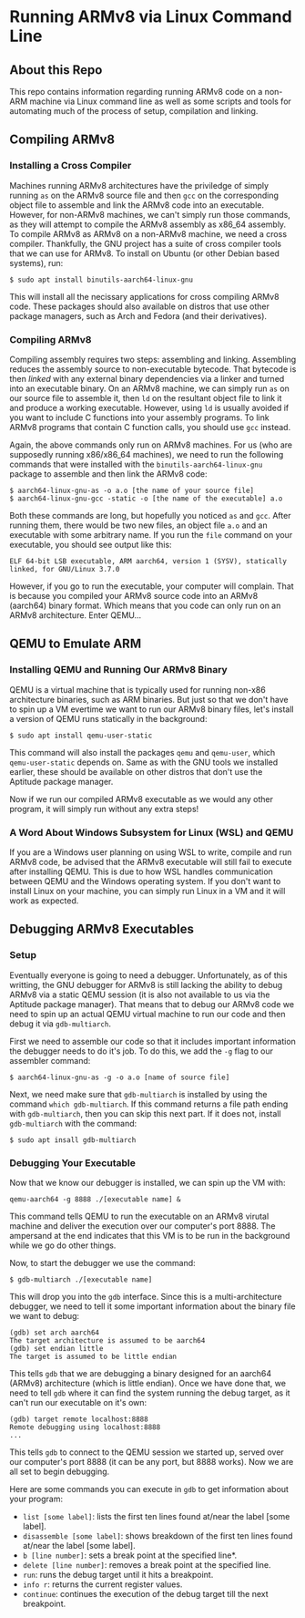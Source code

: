 # Running ARMv8 via Linux Command Line

## About this Repo

This repo contains information regarding running ARMv8 code on a non-ARM machine via Linux command line as well as some scripts and tools for automating much of the process of setup, compilation and linking.

## Compiling ARMv8

### Installing a Cross Compiler

Machines running ARMv8 architectures have the priviledge of simply running `as` on the ARMv8 source file and then `gcc` on the corresponding object file to assemble and link the ARMv8 code into an executable. However, for non-ARMv8 machines, we can't simply run those commands, as they will attempt to compile the ARMv8 assembly as x86_64 assembly. To compile ARMv8 as ARMv8 on a non-ARMv8 machine, we need a cross compiler. Thankfully, the GNU project has a suite of cross compiler tools that we can use for ARMv8. To install on Ubuntu (or other Debian based systems), run:

```shell
$ sudo apt install binutils-aarch64-linux-gnu
```

This will install all the necissary applications for cross compiling ARMv8 code. These packages should also available on distros that use other package managers, such as Arch and Fedora (and their derivatives).

### Compiling ARMv8

Compiling assembly requires two steps: assembling and linking. Assembling reduces the assembly source to non-executable bytecode. That bytecode is then _linked_ with any external binary dependencies via a linker and turned into an executable binary. On an ARMv8 machine, we can simply run `as` on our source file to assemble it, then `ld` on the resultant object file to link it and produce a working executable. However, using `ld` is usually avoided if you want to include C functions into your assembly programs. To link ARMv8 programs that contain C function calls, you should use `gcc` instead.

Again, the above commands only run on ARMv8 machines. For us (who are supposedly running x86/x86_64 machines), we need to run the following commands that were installed with the `binutils-aarch64-linux-gnu` package to assemble and then link the ARMv8 code:

```shell
$ aarch64-linux-gnu-as -o a.o [the name of your source file]
$ aarch64-linux-gnu-gcc -static -o [the name of the executable] a.o
```

Both these commands are long, but hopefully you noticed `as` and `gcc`. After running them, there would be two new files, an object file `a.o` and an executable with some arbitrary name. If you run the `file` command on your executable, you should see output like this:

```shell
ELF 64-bit LSB executable, ARM aarch64, version 1 (SYSV), statically linked, for GNU/Linux 3.7.0
```

However, if you go to run the executable, your computer will complain. That is because you compiled your ARMv8 source code into an ARMv8 (aarch64) binary format. Which means that you code can only run on an ARMv8 architecture. Enter QEMU...

## QEMU to Emulate ARM

### Installing QEMU and Running Our ARMv8 Binary

QEMU is a virtual machine that is typically used for running non-x86 architecture binaries, such as ARM binaries. But just so that we don't have to spin up a VM evertime we want to run our ARMv8 binary files, let's install a version of QEMU runs statically in the background:

```shell
$ sudo apt install qemu-user-static
```

This command will also install the packages `qemu` and `qemu-user`, which `qemu-user-static` depends on. Same as with the GNU tools we installed earlier, these should be available on other distros that don't use the Aptitude package manager.

Now if we run our compiled ARMv8 executable as we would any other program, it will simply run without any extra steps!

### A Word About Windows Subsystem for Linux (WSL) and QEMU

If you are a Windows user planning on using WSL to write, compile and run ARMv8 code, be advised that the ARMv8 executable will still fail to execute after installing QEMU. This is due to how WSL handles communication between QEMU and the Windows operating system. If you don't want to install Linux on your machine, you can simply run Linux in a VM and it will work as expected.

## Debugging ARMv8 Executables

### Setup

Eventually everyone is going to need a debugger. Unfortunately, as of this writting, the GNU debugger for ARMv8 is still lacking the ability to debug ARMv8 via a static QEMU session (it is also not available to us via the Aptitude package manager). That means that to debug our ARMv8 code we need to spin up an actual QEMU virtual machine to run our code and then debug it via `gdb-multiarch`.

First we need to assemble our code so that it includes important information the debugger needs to do it's job. To do this, we add the `-g` flag to our assembler command:

```shell
$ aarch64-linux-gnu-as -g -o a.o [name of source file]
```

Next, we need make sure that `gdb-multiarch` is installed by using the command `which gdb-multiarch`. If this command returns a file path ending with `gdb-multiarch`, then you can skip this next part. If it does not, install `gdb-multiarch` with the command: 

```shell
$ sudo apt insall gdb-multiarch
```

### Debugging Your Executable

Now that we know our debugger is installed, we can spin up the VM with:

```shell
qemu-aarch64 -g 8888 ./[executable name] &
```

This command tells QEMU to run the executable on an ARMv8 virutal machine and deliver the execution over our computer's port 8888. The ampersand at the end indicates that this VM is to be run in the background while we go do other things.

Now, to start the debugger we use the command:

```shell
$ gdb-multiarch ./[executable name]
```

This will drop you into the `gdb` interface. Since this is a multi-architecture debugger, we need to tell it some important information about the binary file we want to debug:

```shell
(gdb) set arch aarch64
The target architecture is assumed to be aarch64
(gdb) set endian little
The target is assumed to be little endian
```

This tells `gdb` that we are debugging a binary designed for an aarch64 (ARMv8) architecture (which is little endian). Once we have done that, we need to tell `gdb` where it can find the system running the debug target, as it can't run our executable on it's own:

```shell
(gdb) target remote localhost:8888
Remote debugging using localhost:8888
...
```

This tells `gdb` to connect to the QEMU session we started up, served over our computer's port 8888 (it can be any port, but 8888 works). Now we are all set to begin debugging.

Here are some commands you can execute in `gdb` to get information about your program:
 - `list [some label]`: lists the first ten lines found at/near the label [some label].
 - `disassemble [some label]`:  shows breakdown of the first ten lines found at/near the label [some label].
 - `b [line number]`: sets a break point at the specified line\*.
 - `delete [line number]`: removes a break point at the specified line.
 - `run`: runs the debug target until it hits a breakpoint.
 - `info r`: returns the current register values.
 - `continue`: continues the execution of the debug target till the next breakpoint.